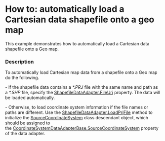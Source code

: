 # How to: automatically load a Cartesian data shapefile onto a geo map


This example demonstrates how to automatically load a Cartesian data shapefile onto a Geo map.


<h3>Description</h3>

<p>To automatically load Cartesian map data from a shapefile onto a Geo map do the following.</p>
<p>- If the shapefile data contains a <em>*.PRJ</em> file with the same name and path as a <em>*.SHP</em> file, specify the&nbsp;<a href="https://documentation.devexpress.com/#WindowsForms/DevExpressXtraMapShapefileDataAdapter_FileUritopic">ShapefileDataAdapter.FileUri</a> property. The data will be loaded automatically.</p>
<p>- Otherwise, to load coordinate system information if the file names or paths&nbsp;are different. Use the&nbsp;<a href="https://documentation.devexpress.com/#WindowsForms/DevExpressXtraMapShapefileDataAdapter_LoadPrjFiletopic">ShapefileDataAdapter.LoadPrjFile</a> method to initialize the&nbsp;<a href="https://documentation.devexpress.com/#WindowsForms/clsDevExpressXtraMapSourceCoordinateSystemtopic">SourceCoordinateSystem</a> class descendant object, which should be assigned to the&nbsp;<a href="https://documentation.devexpress.com/#WindowsForms/DevExpressXtraMapCoordinateSystemDataAdapterBase_SourceCoordinateSystemtopic">CoordinateSystemDataAdapterBase.SourceCoordinateSystem</a> property of the data adapter.</p>

<br/>


